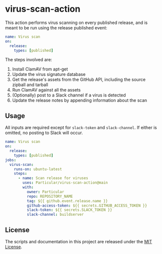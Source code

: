 # virus-scan-action

This  action performs virus scanning on every published release, and is meant to be run using the release published event:

```yaml
name: Virus scan
on:
  release:
    types: [published]
```

The steps involved are:

1. Install ClamAV from apt-get
1. Update the virus signature database
1. Get the release's assets from the GitHub API, including the source zipball and tarball
1. Run ClamAV against all the assets
1. (Optionally) post to a Slack channel if a virus is detected
1. Update the release notes by appending information about the scan

## Usage

All inputs are required except for `slack-token` and `slack-channel`. If either is omitted, no posting to Slack will occur.

```yaml
name: Virus scan
on:
  release:
    types: [published]
jobs:
  virus-scan:
    runs-on: ubuntu-latest
    steps:
      - name: Scan release for viruses
        uses: Particular/virus-scan-action@main
        with:
          owner: Particular
          repo: REPOSITORY_NAME
          tag: ${{ github.event.release.name }}
          github-access-token: ${{ secrets.GITHUB_ACCESS_TOKEN }}
          slack-token: ${{ secrets.SLACK_TOKEN }}
          slack-channel: buildserver
```

## License

The scripts and documentation in this project are released under the [MIT License](LICENSE.md).